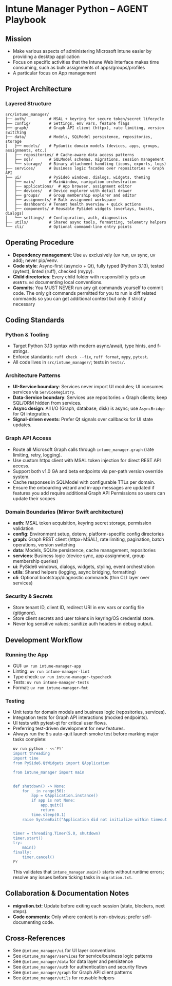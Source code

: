 # Intune Manager Python – AGENT Playbook

## Mission
- Make various aspects of administering Microsoft Intune easier by providing a desktop application
- Focus on specific activities that the Intune Web Interface makes time consuming, such as bulk assignments of apps/groups/profiles
- A particular focus on App management

## Project Architecture

### Layered Structure
```
src/intune_manager/
├── auth/          # MSAL + keyring for secure token/secret lifecycle
├── config/        # Settings, env vars, feature flags
├── graph/         # Graph API client (httpx), rate limiting, version switching
├── data/          # Models, SQLModel persistence, repositories, storage
│   ├── models/    # Pydantic domain models (devices, apps, groups, assignments, etc.)
│   ├── repositories/ # Cache-aware data access patterns
│   ├── sql/       # SQLModel schemas, migrations, session management
│   └── storage/   # Binary attachment handling (icons, exports, logs)
├── services/      # Business logic facades over repositories + Graph API
├── ui/            # PySide6 windows, dialogs, widgets, theming
│   ├── main/      # MainWindow, navigation orchestration
│   ├── applications/  # App browser, assignment editor
│   ├── devices/   # Device explorer with detail drawer
│   ├── groups/    # Group membership explorer and editor
│   ├── assignments/ # Bulk assignment workspace
│   ├── dashboard/ # Tenant health overview + quick actions
│   ├── components/ # Reusable PySide6 widgets (overlays, toasts, dialogs)
│   └── settings/  # Configuration, auth, diagnostics
├── utils/         # Shared async tools, formatting, telemetry helpers
└── cli/           # Optional command-line entry points

```

## Operating Procedure
- **Dependency management**: Use `uv` exclusively (uv run, uv sync, uv add); never pip/venv.
- **Code style**: Async-first (asyncio + Qt), fully typed (Python 3.13), tested (pytest), linted (ruff), checked (mypy).
- **Child directories**: Every child folder with responsibility gets an `AGENTS.md` documenting local conventions.
- **Commits**: You MUST NEVER run any git commands yourself to commit code. The only git commands permitted for you to run is diff related commands so you can get additional context but only if strictly necessary

## Coding Standards

### Python & Tooling
- Target Python 3.13 syntax with modern async/await, type hints, and f-strings.
- Enforce standards: `ruff check --fix`, `ruff format`, `mypy`, `pytest`.
- All code lives in `src/intune_manager/`; tests in `tests/`.

### Architecture Patterns
- **UI-Service boundary**: Services never import UI modules; UI consumes services via `ServiceRegistry`.
- **Data-Service boundary**: Services use repositories + Graph clients; keep SQL/ORM hidden from services.
- **Async design**: All I/O (Graph, database, disk) is async; use `AsyncBridge` for Qt integration.
- **Signal-driven events**: Prefer Qt signals over callbacks for UI state updates.

### Graph API Access
- Route all Microsoft Graph calls through `intune_manager.graph` (rate limiting, retry, logging).
- Use custom httpx client with MSAL token injection for direct REST API access.
- Support both v1.0 GA and beta endpoints via per-path version override system.
- Cache responses in SQLModel with configurable TTLs per domain.
- Ensure the onboarding wizard and in-app messages are updated if features you add require additional Graph API Permissions so users can update their scopes

### Domain Boundaries (Mirror Swift architecture)
- **auth**: MSAL token acquisition, keyring secret storage, permission validation
- **config**: Environment setup, dotenv, platform-specific config directories
- **graph**: Graph REST client (httpx+MSAL), rate limiting, pagination, batch operations, version switching
- **data**: Models, SQLite persistence, cache management, repositories
- **services**: Business logic (device sync, app assignment, group membership queries)
- **ui**: PySide6 windows, dialogs, widgets, styling, event orchestration
- **utils**: Shared helpers (logging, async bridging, formatting)
- **cli**: Optional bootstrap/diagnostic commands (thin CLI layer over services)

### Security & Secrets
- Store tenant ID, client ID, redirect URI in env vars or config file (gitignore).
- Store client secrets and user tokens in keyring/OS credential store.
- Never log sensitive values; sanitize auth headers in debug output.

## Development Workflow

### Running the App
- GUI: `uv run intune-manager-app`
- Linting: `uv run intune-manager-lint`
- Type check: `uv run intune-manager-typecheck`
- Tests: `uv run intune-manager-tests`
- Format: `uv run intune-manager-fmt`

### Testing
- Unit tests for domain models and business logic (repositories, services).
- Integration tests for Graph API interactions (mocked endpoints).
- UI tests with pytest-qt for critical user flows.
- Preferring test-driven development for new features.
- Always run the 5 s auto-quit launch smoke test before marking major tasks complete:
  ```bash
  uv run python - <<'PY'
  import threading
  import time
  from PySide6.QtWidgets import QApplication

  from intune_manager import main


  def shutdown() -> None:
      for _ in range(50):
          app = QApplication.instance()
          if app is not None:
              app.quit()
              return
          time.sleep(0.1)
      raise SystemExit("Application did not initialize within timeout")


  timer = threading.Timer(5.0, shutdown)
  timer.start()
  try:
      main()
  finally:
      timer.cancel()
  PY
  ```
  This validates that `intune_manager.main()` starts without runtime errors; resolve any issues before ticking tasks in `migration.txt`.

## Collaboration & Documentation Notes
- **migration.txt**: Update before exiting each session (state, blockers, next steps).
- **Code comments**: Only where context is non-obvious; prefer self-documenting code.

## Cross-References
- See `@intune_manager/ui` for UI layer conventions
- See `@intune_manager/services` for service/business logic patterns
- See `@intune_manager/data` for data layer and persistence
- See `@intune_manager/auth` for authentication and security flows
- See `@intune_manager/graph` for Graph API client patterns
- See `@intune_manager/utils` for reusable helpers
